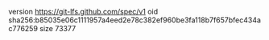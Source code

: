 version https://git-lfs.github.com/spec/v1
oid sha256:b85035e06c1111957a4eed2e78c382ef960be3fa118b7f657bfec434ac776259
size 73377
